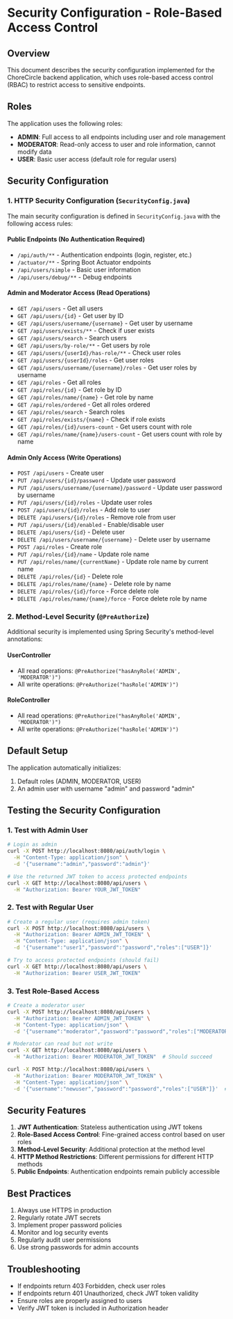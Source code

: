 # Security Configuration - Role-Based Access Control

## Overview
This document describes the security configuration implemented for the ChoreCircle backend application, which uses role-based access control (RBAC) to restrict access to sensitive endpoints.

## Roles
The application uses the following roles:
- **ADMIN**: Full access to all endpoints including user and role management
- **MODERATOR**: Read-only access to user and role information, cannot modify data
- **USER**: Basic user access (default role for regular users)

## Security Configuration

### 1. HTTP Security Configuration (`SecurityConfig.java`)
The main security configuration is defined in `SecurityConfig.java` with the following access rules:

#### Public Endpoints (No Authentication Required)
- `/api/auth/**` - Authentication endpoints (login, register, etc.)
- `/actuator/**` - Spring Boot Actuator endpoints
- `/api/users/simple` - Basic user information
- `/api/users/debug/**` - Debug endpoints

#### Admin and Moderator Access (Read Operations)
- `GET /api/users` - Get all users
- `GET /api/users/{id}` - Get user by ID
- `GET /api/users/username/{username}` - Get user by username
- `GET /api/users/exists/**` - Check if user exists
- `GET /api/users/search` - Search users
- `GET /api/users/by-role/**` - Get users by role
- `GET /api/users/{userId}/has-role/**` - Check user roles
- `GET /api/users/{userId}/roles` - Get user roles
- `GET /api/users/username/{username}/roles` - Get user roles by username
- `GET /api/roles` - Get all roles
- `GET /api/roles/{id}` - Get role by ID
- `GET /api/roles/name/{name}` - Get role by name
- `GET /api/roles/ordered` - Get all roles ordered
- `GET /api/roles/search` - Search roles
- `GET /api/roles/exists/{name}` - Check if role exists
- `GET /api/roles/{id}/users-count` - Get users count with role
- `GET /api/roles/name/{name}/users-count` - Get users count with role by name

#### Admin Only Access (Write Operations)
- `POST /api/users` - Create user
- `PUT /api/users/{id}/password` - Update user password
- `PUT /api/users/username/{username}/password` - Update user password by username
- `PUT /api/users/{id}/roles` - Update user roles
- `POST /api/users/{id}/roles` - Add role to user
- `DELETE /api/users/{id}/roles` - Remove role from user
- `PUT /api/users/{id}/enabled` - Enable/disable user
- `DELETE /api/users/{id}` - Delete user
- `DELETE /api/users/username/{username}` - Delete user by username
- `POST /api/roles` - Create role
- `PUT /api/roles/{id}/name` - Update role name
- `PUT /api/roles/name/{currentName}` - Update role name by current name
- `DELETE /api/roles/{id}` - Delete role
- `DELETE /api/roles/name/{name}` - Delete role by name
- `DELETE /api/roles/{id}/force` - Force delete role
- `DELETE /api/roles/name/{name}/force` - Force delete role by name

### 2. Method-Level Security (`@PreAuthorize`)
Additional security is implemented using Spring Security's method-level annotations:

#### UserController
- All read operations: `@PreAuthorize("hasAnyRole('ADMIN', 'MODERATOR')")`
- All write operations: `@PreAuthorize("hasRole('ADMIN')")`

#### RoleController
- All read operations: `@PreAuthorize("hasAnyRole('ADMIN', 'MODERATOR')")`
- All write operations: `@PreAuthorize("hasRole('ADMIN')")`

## Default Setup
The application automatically initializes:
1. Default roles (ADMIN, MODERATOR, USER)
2. An admin user with username "admin" and password "admin"

## Testing the Security Configuration

### 1. Test with Admin User
```bash
# Login as admin
curl -X POST http://localhost:8080/api/auth/login \
  -H "Content-Type: application/json" \
  -d '{"username":"admin","password":"admin"}'

# Use the returned JWT token to access protected endpoints
curl -X GET http://localhost:8080/api/users \
  -H "Authorization: Bearer YOUR_JWT_TOKEN"
```

### 2. Test with Regular User
```bash
# Create a regular user (requires admin token)
curl -X POST http://localhost:8080/api/users \
  -H "Authorization: Bearer ADMIN_JWT_TOKEN" \
  -H "Content-Type: application/json" \
  -d '{"username":"user1","password":"password","roles":["USER"]}'

# Try to access protected endpoints (should fail)
curl -X GET http://localhost:8080/api/users \
  -H "Authorization: Bearer USER_JWT_TOKEN"
```

### 3. Test Role-Based Access
```bash
# Create a moderator user
curl -X POST http://localhost:8080/api/users \
  -H "Authorization: Bearer ADMIN_JWT_TOKEN" \
  -H "Content-Type: application/json" \
  -d '{"username":"moderator","password":"password","roles":["MODERATOR"]}'

# Moderator can read but not write
curl -X GET http://localhost:8080/api/users \
  -H "Authorization: Bearer MODERATOR_JWT_TOKEN"  # Should succeed

curl -X POST http://localhost:8080/api/users \
  -H "Authorization: Bearer MODERATOR_JWT_TOKEN" \
  -H "Content-Type: application/json" \
  -d '{"username":"newuser","password":"password","roles":["USER"]}'  # Should fail
```

## Security Features
1. **JWT Authentication**: Stateless authentication using JWT tokens
2. **Role-Based Access Control**: Fine-grained access control based on user roles
3. **Method-Level Security**: Additional protection at the method level
4. **HTTP Method Restrictions**: Different permissions for different HTTP methods
5. **Public Endpoints**: Authentication endpoints remain publicly accessible

## Best Practices
1. Always use HTTPS in production
2. Regularly rotate JWT secrets
3. Implement proper password policies
4. Monitor and log security events
5. Regularly audit user permissions
6. Use strong passwords for admin accounts

## Troubleshooting
- If endpoints return 403 Forbidden, check user roles
- If endpoints return 401 Unauthorized, check JWT token validity
- Ensure roles are properly assigned to users
- Verify JWT token is included in Authorization header 